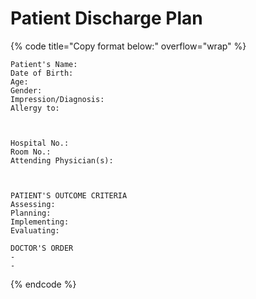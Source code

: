 # Patient Discharge Plan

{% code title="Copy format below:" overflow="wrap" %}
```
Patient's Name:
Date of Birth:
Age:
Gender:
Impression/Diagnosis:
Allergy to:



Hospital No.:
Room No.:
Attending Physician(s):



PATIENT'S OUTCOME CRITERIA
Assessing:
Planning:
Implementing:
Evaluating:

DOCTOR'S ORDER
- 
- 
```
{% endcode %}
